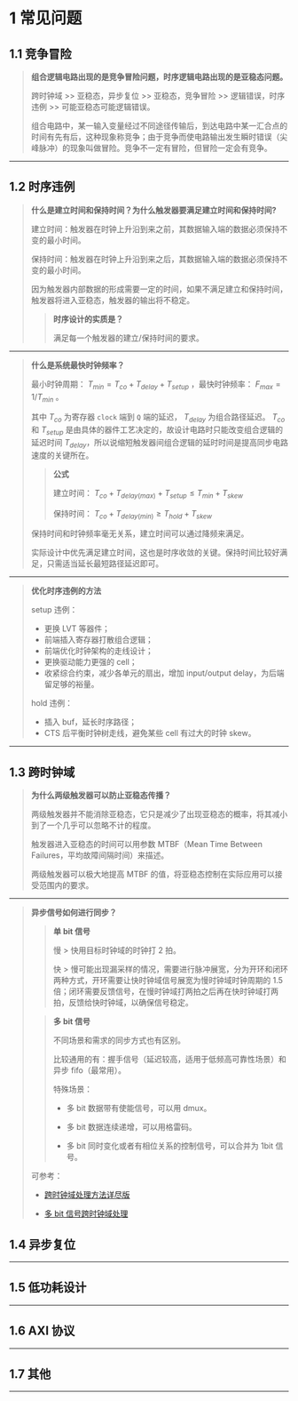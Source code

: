 # 1 常见问题

## 1.1 竞争冒险

> **组合逻辑电路出现的是竞争冒险问题，时序逻辑电路出现的是亚稳态问题。**
> 
> 跨时钟域 >> 亚稳态，异步复位 >> 亚稳态，竞争冒险 >> 逻辑错误，时序违例 >> 可能亚稳态可能逻辑错误。
> 
> 组合电路中，某一输入变量经过不同途径传输后，到达电路中某一汇合点的时间有先有后，这种现象称竞争；由于竞争而使电路输出发生瞬时错误（尖峰脉冲）的现象叫做冒险。竞争不一定有冒险，但冒险一定会有竞争。

---

## 1.2 时序违例

> **什么是建立时间和保持时间？为什么触发器要满足建立时间和保持时间?**
> 
> 建立时间：触发器在时钟上升沿到来之前，其数据输入端的数据必须保持不变的最小时间。
>
> 保持时间：触发器在时钟上升沿到来之后，其数据输入端的数据必须保持不变的最小时间。
>
> 因为触发器内部数据的形成需要一定的时间，如果不满足建立和保持时间，触发器将进入亚稳态，触发器的输出将不稳定。
> 
>> **时序设计的实质是？**
>>
>> 满足每一个触发器的建立/保持时间的要求。

---

> **什么是系统最快时钟频率？**
> 
> 最小时钟周期： $T_{min} = T_{co} + T_{delay} + T_{setup}$ ，最快时钟频率： $F_{max} = 1 / T_{min}$ 。
>  
> 其中 $T_{co}$ 为寄存器 `clock` 端到 `Q` 端的延迟， $T_{delay}$ 为组合路径延迟。 $T_{co}$ 和 $T_{setup}$ 是由具体的器件工艺决定的，故设计电路时只能改变组合逻辑的延迟时间 $T_{delay}$，所以说缩短触发器间组合逻辑的延时时间是提高同步电路速度的关键所在。
>
>> **公式**
>> 
>> 建立时间： $T_{co} + T_{delay(max)} + T_{setup} \leq T_{min} + T_{skew}$
>> 
>> 保持时间： $T_{co} + T_{delay(min)} \geq T_{hold} + T_{skew}$
>>
>
> 保持时间和时钟频率毫无关系，建立时间可以通过降频来满足。
> 
> 实际设计中优先满足建立时间，这也是时序收敛的关键。保持时间比较好满足，只需适当延长最短路径延迟即可。

---

> **优化时序违例的方法**
> 
> setup 违例：
> - 更换 LVT 等器件；
> - 前端插入寄存器打散组合逻辑；
> - 前端优化时钟架构的走线设计；
> - 更换驱动能力更强的 cell；
> - 收紧综合约束，减少各单元的扇出，增加 input/output delay，为后端留足够的裕量。
> 
> hold 违例：
> - 插入 buf，延长时序路径；
> - CTS 后平衡时钟树走线，避免某些 cell 有过大的时钟 skew。

---

## 1.3 跨时钟域

> **为什么两级触发器可以防止亚稳态传播？**
> 
> 两级触发器并不能消除亚稳态，它只是减少了出现亚稳态的概率，将其减小到了一个几乎可以忽略不计的程度。
> 
> 触发器进入亚稳态的时间可以用参数 MTBF（Mean Time Between Failures，平均故障间隔时间）来描述。
> 
> 两级触发器可以极大地提高 MTBF 的值，将亚稳态控制在实际应用可以接受范围内的要求。

---

> **异步信号如何进行同步？**
> 
>> **单 bit 信号**
>> 
>> 慢 > 快用目标时钟域的时钟打 2 拍。
>> 
>> 快 > 慢可能出现漏采样的情况，需要进行脉冲展宽，分为开环和闭环两种方式，开环需要让快时钟域信号展宽为慢时钟域时钟周期的 1.5 倍；闭环需要反馈信号，在慢时钟域打两拍之后再在快时钟域打两拍，反馈给快时钟域，以确保信号稳定。 
> 
>> **多 bit 信号**
>> 
>> 不同场景和需求的同步方式也有区别。
>> 
>> 比较通用的有：握手信号（延迟较高，适用于低频高可靠性场景）和异步 fifo（最常用）。
>> 
>> 特殊场景：
>> 
>> - 多 bit 数据带有使能信号，可以用 dmux。
>> 
>> - 多 bit 数据连续递增，可以用格雷码。
>> 
>> - 多 bit 同时变化或者有相位关系的控制信号，可以合并为 1bit 信号。
>
> 可参考：
> 
> - [跨时钟域处理方法详尽版](https://www.cnblogs.com/lyc-seu/p/12441366.html)
> 
> - [多 bit 信号跨时钟域处理](https://zhuanlan.zhihu.com/p/20037203994)

## 1.4 异步复位

---

## 1.5 低功耗设计

---

## 1.6 AXI 协议

---

## 1.7 其他

---
